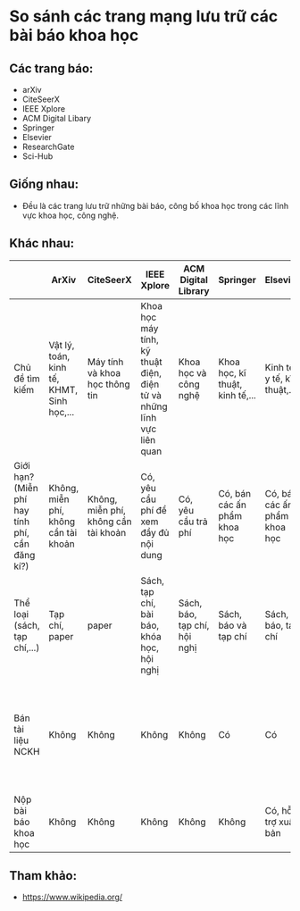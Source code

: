 # So sánh các trang mạng lưu trữ các bài báo khoa học
## Các trang báo:
- arXiv
- CiteSeerX
- IEEE Xplore
- ACM Digital Libary
- Springer
- Elsevier
- ResearchGate
- Sci-Hub
## Giống nhau:
- Đều là các trang lưu trữ những bài báo, công bố khoa học trong các lĩnh vực khoa học, công nghệ.
## Khác nhau:
|                                                        | ArXiv                                      | CiteSeerX                            | IEEE Xplore                                                           | ACM Digital Library          | Springer                        | Elsevier                         | ResearchGate                     | Sci-Hub                                                    |
|--------------------------------------------------------|--------------------------------------------|--------------------------------------|-----------------------------------------------------------------------|------------------------------|---------------------------------|----------------------------------|----------------------------------|------------------------------------------------------------|
| Chủ đề tìm kiếm                                        | Vật lý, toán, kinh tế, KHMT, Sinh học,...  | Máy tính và khoa học thông tin       | Khoa học máy tính, kỹ thuật điện, điện tử và những lĩnh vực liên quan | Khoa học và công nghệ        | Khoa học, kĩ thuật, kinh tế,... | Kinh tế, y tế, kĩ thuật,...      | Khoa học, xã hội học, vũ trụ,... | Khoa học, kinh tế, giáo dục,...                            |
| Giới hạn? (Miễn phí hay tính phí, cần đăng kí?)        | Không, miễn phí, không cần tài khoản       | Không, miễn phí, không cần tài khoản | Có, yêu cầu phí để xem đầy đủ nội dung                                | Có, yêu cầu trả phí          | Có, bán các ấn phẩm khoa học    | Có, bán các ấn phẩm khoa học     | Có, mạng xã hội, cần đăng kí     | Không, trang đăng tải nội dung trái phép                   |
| Thể loại (sách, tạp chí,...)                           | Tạp chí, paper                             | paper                                | Sách, tạp chí, bài báo, khóa học, hội nghị                            | Sách, báo, tạp chí, hội nghị | Sách, báo và tạp chí            | Sách, báo, tạp chí               | Sách, báo, tạp chí               | Bài báo                                                    |
| Bán tài liệu NCKH                                      | Không                                      | Không                                | Không                                                                 | Không                        | Có                              | Có                               | Không                            | Không, một số nội dung có tính phí được đăng tải trái phép |
| Nộp bài báo khoa học                                   | Không                                      | Không                                | Không                                                                 | Không                        | Không                           | Có, hỗ trợ xuất bản                     | Không                            | Không                                                      |
## Tham khảo:
- https://www.wikipedia.org/
